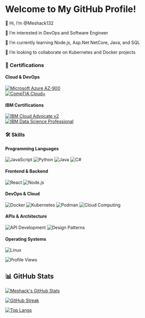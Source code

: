 # Welcome to My GitHub Profile!

👋 Hi, I’m @Meshack132

👀 I’m interested in DevOps and Software Engineer

🌱 I’m currently learning Node.js, Asp.Net NetCore, Java, and SQL

💞️ I’m looking to collaborate on Kubernetes and Docker projects

### 📜 Certifications

#### **Cloud & DevOps**
[![Microsoft Azure AZ-900](https://img.shields.io/badge/Microsoft_Azure_AZ--900-0089D6?logo=microsoft-azure&logoColor=white)](https://learn.microsoft.com/en-us/certifications/exams/az-900/)  
[![CompTIA Cloud+](https://img.shields.io/badge/CompTIA_Cloud+-E45925?logo=comptia&logoColor=white)](https://www.credly.com/badges/cb79250c-825b-4876-96e5-5b4e4805ddd8/public_url)  

#### **IBM Certifications**
[![IBM Cloud Advocate v2](https://img.shields.io/badge/IBM_Cloud_Advocate-052FAD?logo=ibm&logoColor=white)](https://www.credly.com/badges/c5beeea9-a24b-41d2-a0f4-abbd07bc501e/public_url)  
[![IBM Data Science Professional](https://img.shields.io/badge/IBM_Data_Science-FF6C37?logo=ibm&logoColor=white)](https://www.credly.com/badges/fe046217-c53e-442a-97d9-00959731b2c1/public_url)   

### 🛠️ Skills

#### **Programming Languages**
![JavaScript](https://img.shields.io/badge/-JavaScript-F7DF1E?logo=javascript&logoColor=black)
![Python](https://img.shields.io/badge/-Python-3776AB?logo=python&logoColor=white)
![Java](https://img.shields.io/badge/-Java-007396?logo=java&logoColor=white)
![C#](https://img.shields.io/badge/-C%23-239120?logo=c-sharp&logoColor=white)

#### **Frontend & Backend**
![React](https://img.shields.io/badge/-React-61DAFB?logo=react&logoColor=black)
![Node.js](https://img.shields.io/badge/-Node.js-339933?logo=node.js&logoColor=white)

#### **DevOps & Cloud**
![Docker](https://img.shields.io/badge/-Docker-2496ED?logo=docker&logoColor=white)
![Kubernetes](https://img.shields.io/badge/-Kubernetes-326CE5?logo=kubernetes&logoColor=white)
![Podman](https://img.shields.io/badge/-Podman-892CA0?logo=podman&logoColor=white)
![Cloud Computing](https://img.shields.io/badge/-Cloud%20Computing-FF9900?logo=amazon-aws&logoColor=white)

#### **APIs & Architecture**
![API Development](https://img.shields.io/badge/-API%20Development-FF6C37?logo=postman&logoColor=white)
![Design Patterns](https://img.shields.io/badge/-Design%20Patterns-000000?logo=designspiration&logoColor=white)

#### **Operating Systems**
![Linux](https://img.shields.io/badge/-Linux-FCC624?logo=linux&logoColor=black)

![Profile Views](https://komarev.com/ghpvc/?username=Meshack132&color=blue)

## 📊 GitHub Stats

[![Meshack's GitHub Stats](https://github-readme-stats.vercel.app/api?username=Meshack132&show_icons=true&theme=radical)](https://github.com/anuraghazra/github-readme-stats)

[![GitHub Streak](https://streak-stats.demolab.com?user=Meshack132&theme=radical)](https://git.io/streak-stats)

[![Top Langs](https://github-readme-stats.vercel.app/api/top-langs/?username=Meshack132&layout=compact&theme=radical)](https://github.com/anuraghazra/github-readme-stats)

